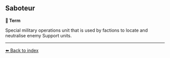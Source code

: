 ## Saboteur

**📑 Term**

Special military operations unit that is used by factions to locate and neutralise enemy Support units.


----------
[⬅️ Back to index](../#0090_s)